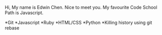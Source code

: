 Hi, My name is Edwin Chen. Nice to meet you.
My favourite Code School Path is Javascript.

*Git
*Javascript
*Ruby
*HTML/CSS
*Python
*Killing history using git rebase
